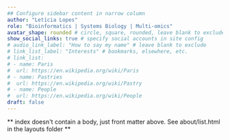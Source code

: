 ```yaml
---
## Configure sidebar content in narrow column
author: "Letícia Lopes"
role: "Bioinformatics | Systems Biology | Multi-omics"
avatar_shape: rounded # circle, square, rounded, leave blank to exclude
show_social_links: true # specify social accounts in site config
# audio_link_label: "How to say my name" # leave blank to exclude
# link_list_label: "Interests" # bookmarks, elsewhere, etc.
# link_list:
# - name: Paris
#  url: https://en.wikipedia.org/wiki/Paris
# - name: Pastries
#  url: https://en.wikipedia.org/wiki/Pastry
# - name: People
#  url: https://en.wikipedia.org/wiki/People
draft: false
---
```


\*\* index doesn't contain a body, just front matter above. See about/list.html in the layouts folder \*\*
